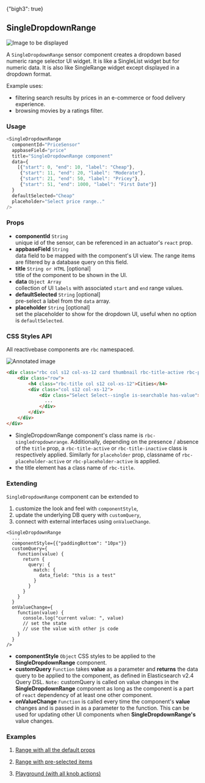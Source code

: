{"bigh3": true}

## SingleDropdownRange

![Image to be displayed](https://i.imgur.com/A23Iu2w.png)

A `SingleDropdownRange` sensor component creates a dropdown based numeric range selector UI widget. It is like a SingleList widget but for numeric data. It is also like SingleRange widget except displayed in a dropdown format.

Example uses:
* filtering search results by prices in an e-commerce or food delivery experience.
* browsing movies by a ratings filter.

### Usage

```js
<SingleDropdownRange
  componentId="PriceSensor"
  appbaseField="price"
  title="SingleDropdownRange component"
  data={
    [{"start": 0, "end": 10, "label": "Cheap"},
     {"start": 11, "end": 20, "label": "Moderate"},
     {"start": 21, "end": 50, "label": "Pricey"},
     {"start": 51, "end": 1000, "label": "First Date"}]
  }
  defaultSelected="Cheap"
  placeholder="Select price range.."
/>
```

### Props

- **componentId** `String`  
    unique id of the sensor, can be referenced in an actuator's `react` prop.
- **appbaseField** `String`  
    data field to be mapped with the component's UI view. The range items are filtered by a database query on this field.
- **title** `String or HTML` [optional]  
    title of the component to be shown in the UI.
- **data** `Object Array`  
    collection of UI `labels` with associated `start` and `end` range values.
- **defaultSelected** `String` [optional]  
    pre-select a label from the `data` array.
- **placeholder** `String` [optional]  
    set the placeholder to show for the dropdown UI, useful when no option is `defaultSelected`.

### CSS Styles API

All reactivebase components are `rbc` namespaced.

![Annotated image](https://i.imgur.com/iePJDR8.png)

```html
<div class="rbc col s12 col-xs-12 card thumbnail rbc-title-active rbc-placeholder-active rbc-singledropdownrange">
    <div class="row">
        <h4 class="rbc-title col s12 col-xs-12">Cities</h4>
        <div class="col s12 col-xs-12">
            <div class="Select Select--single is-searchable has-value">
              ...
            </div>
        </div>
    </div>
</div>
```

* SingleDropdownRange component's class name is `rbc-singledropdownrange`. Additionally, depending on the presence / absence of the `title` prop, a `rbc-title-active` or `rbc-title-inactive` class is respectively applied. Similarly for `placeholder` prop, classname of `rbc-placeholder-active` or `rbc-placeholder-active` is applied.
* the title element has a class name of `rbc-title`.

### Extending

`SingleDropdownRange` component can be extended to
1. customize the look and feel with `componentStyle`,
2. update the underlying DB query with `customQuery`,
3. connect with external interfaces using `onValueChange`.

```
<SingleDropdownRange
  ...
  componentStyle={{"paddingBottom": "10px"}}
  customQuery={
    function(value) {
      return {
        query: {
          match: {
            data_field: "this is a test"
          }
        }
      }
    }
  }
  onValueChange={
    function(value) {
      console.log("current value: ", value)
      // set the state
      // use the value with other js code
    }
  }
/>
```

- **componentStyle** `Object`
    CSS styles to be applied to the **SingleDropdownRange** component.
- **customQuery** `Function`
    takes **value** as a parameter and **returns** the data query to be applied to the component, as defined in Elasticsearch v2.4 Query DSL.
    `Note:` customQuery is called on value changes in the **SingleDropdownRange** component as long as the component is a part of `react` dependency of at least one other component.
- **onValueChange** `Function`
    is called every time the component's **value** changes and is passed in as a parameter to the function. This can be used for updating other UI components when **SingleDropdownRange's** value changes.

### Examples

1. [Range with all the default props](../playground/?selectedKind=m%2FSingleDropdownRange&selectedStory=Basic&full=0&down=1&left=1&panelRight=0&downPanel=kadirahq%2Fstorybook-addon-knobs&filterBy=ReactiveMaps)

2. [Range with pre-selected items](../playground/?selectedKind=m%2FSingleDropdownRange&selectedStory=With%20Default%20Selected&full=0&down=1&left=1&panelRight=0&downPanel=kadirahq%2Fstorybook-addon-knobs&filterBy=ReactiveMaps)

3. [Playground (with all knob actions)](../playground/?knob-title=SingleDropdownRange%3A%20Earthquake%20Magnitude&knob-defaultSelected=Strong&selectedKind=m%2FSingleDropdownRange&selectedStory=Playground&full=0&down=1&left=1&panelRight=0&downPanel=kadirahq%2Fstorybook-addon-knobs&filterBy=ReactiveMaps)
